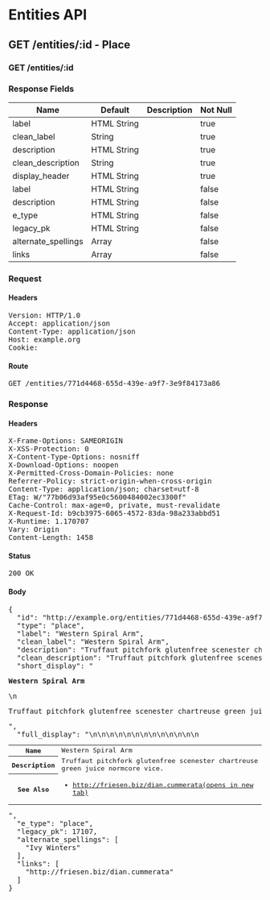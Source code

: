 # Entities API



## GET /entities/:id - Place

### GET /entities/:id

### Response Fields

| Name | Default | Description | Not Null |
|------|---------|-------------|----------|
| label | HTML String |  | true |
| clean_label | String |  | true |
| description | HTML String |  | true |
| clean_description | String |  | true |
| display_header | HTML String |  | true |
| label | HTML String |  | false |
| description | HTML String |  | false |
| e_type | HTML String |  | false |
| legacy_pk | HTML String |  | false |
| alternate_spellings | Array |  | false |
| links | Array |  | false |

### Request

#### Headers

<pre>Version: HTTP/1.0
Accept: application/json
Content-Type: application/json
Host: example.org
Cookie: </pre>

#### Route

<pre>GET /entities/771d4468-655d-439e-a9f7-3e9f84173a86</pre>

### Response

#### Headers

<pre>X-Frame-Options: SAMEORIGIN
X-XSS-Protection: 0
X-Content-Type-Options: nosniff
X-Download-Options: noopen
X-Permitted-Cross-Domain-Policies: none
Referrer-Policy: strict-origin-when-cross-origin
Content-Type: application/json; charset=utf-8
ETag: W/&quot;77b06d93af95e0c5600484002ec3300f&quot;
Cache-Control: max-age=0, private, must-revalidate
X-Request-Id: b9cb3975-6065-4572-83da-98a233abbd51
X-Runtime: 1.170707
Vary: Origin
Content-Length: 1458</pre>

#### Status

<pre>200 OK</pre>

#### Body

<pre>{
  "id": "http://example.org/entities/771d4468-655d-439e-a9f7-3e9f84173a86",
  "type": "place",
  "label": "Western Spiral Arm",
  "clean_label": "Western Spiral Arm",
  "description": "Truffaut pitchfork glutenfree scenester chartreuse green juice normcore vice.",
  "clean_description": "Truffaut pitchfork glutenfree scenester chartreuse green juice normcore vice.",
  "short_display": "<section><p><strong>Western Spiral Arm</strong></p>\n<p>Truffaut pitchfork glutenfree scenester chartreuse green juice normcore vice.</p></section>",
  "full_display": "<table>\n<tr>\n<th scope=\"row\">Name</th>\n<td>Western Spiral Arm</td>\n</tr>\n<tr>\n<th scope=\"row\">Description</th>\n<td>Truffaut pitchfork glutenfree scenester chartreuse green juice normcore vice.</td>\n</tr>\n<tr>\n<th scope=\"row\">See Also</th>\n<td><ul><li><a href=\"http://friesen.biz/dian.cummerata\" target=\"_blank\" rel=\"noopener\">http://friesen.biz/dian.cummerata<span>(opens in new tab)</span></a></li></ul></td>\n</tr>\n</table>",
  "e_type": "place",
  "legacy_pk": 17107,
  "alternate_spellings": [
    "Ivy Winters"
  ],
  "links": [
    "http://friesen.biz/dian.cummerata"
  ]
}</pre>
